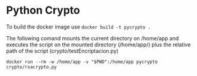 Python Crypto
=====
To build the docker image use `docker build -t pycrypto .`

The following comand mounts the current directory on /home/app and executes the script on the mounted directory (/home/app/) plus the relative path of the script (crypto/testEncriptacion.py)

`docker run --rm -w /home/app -v "$PWD":/home/app pycrypto crypto/rsacrypto.py`
